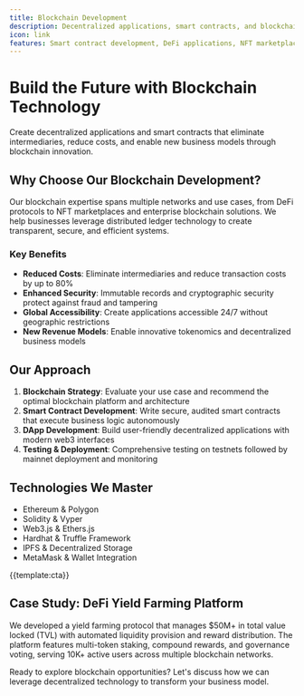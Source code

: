 ```yaml
---
title: Blockchain Development
description: Decentralized applications, smart contracts, and blockchain solutions that enable secure, transparent, and trustless business processes
icon: link
features: Smart contract development, DeFi applications, NFT marketplaces, Cryptocurrency solutions, Blockchain consulting, Token development
---
```


# Build the Future with Blockchain Technology

Create decentralized applications and smart contracts that eliminate intermediaries, reduce costs, and enable new business models through blockchain innovation.

## Why Choose Our Blockchain Development?

Our blockchain expertise spans multiple networks and use cases, from DeFi protocols to NFT marketplaces and enterprise blockchain solutions. We help businesses leverage distributed ledger technology to create transparent, secure, and efficient systems.

### Key Benefits

- **Reduced Costs**: Eliminate intermediaries and reduce transaction costs by up to 80%
- **Enhanced Security**: Immutable records and cryptographic security protect against fraud and tampering
- **Global Accessibility**: Create applications accessible 24/7 without geographic restrictions
- **New Revenue Models**: Enable innovative tokenomics and decentralized business models

## Our Approach

1. **Blockchain Strategy**: Evaluate your use case and recommend the optimal blockchain platform and architecture
2. **Smart Contract Development**: Write secure, audited smart contracts that execute business logic autonomously
3. **DApp Development**: Build user-friendly decentralized applications with modern web3 interfaces
4. **Testing & Deployment**: Comprehensive testing on testnets followed by mainnet deployment and monitoring

## Technologies We Master

- Ethereum & Polygon
- Solidity & Vyper
- Web3.js & Ethers.js
- Hardhat & Truffle Framework
- IPFS & Decentralized Storage
- MetaMask & Wallet Integration

{{template:cta}}

## Case Study: DeFi Yield Farming Platform

We developed a yield farming protocol that manages $50M+ in total value locked (TVL) with automated liquidity provision and reward distribution. The platform features multi-token staking, compound rewards, and governance voting, serving 10K+ active users across multiple blockchain networks.

Ready to explore blockchain opportunities? Let's discuss how we can leverage decentralized technology to transform your business model.
